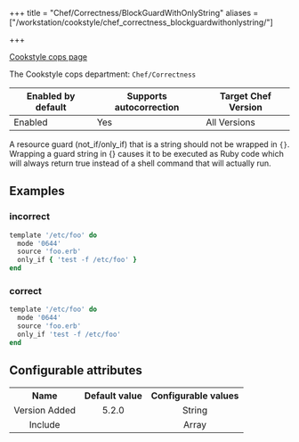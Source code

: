 +++
title = "Chef/Correctness/BlockGuardWithOnlyString"
aliases = ["/workstation/cookstyle/chef_correctness_blockguardwithonlystring/"]

+++

<!-- This content is automatically generated. See https://github.com/chef/chef-web-docs/blob/main/generated/README.md -->

[Cookstyle cops page](/workstation/cookstyle/cops/)

The Cookstyle cops department: `Chef/Correctness`

| Enabled by default | Supports autocorrection | Target Chef Version |
| --- | --- | --- |
| Enabled | Yes | All Versions |

A resource guard (not_if/only_if) that is a string should not be wrapped in `{}`. Wrapping a guard string in {} causes it to be executed as Ruby code which will always return true instead of a shell command that will actually run.

## Examples

### incorrect

```ruby
template '/etc/foo' do
  mode '0644'
  source 'foo.erb'
  only_if { 'test -f /etc/foo' }
end
```

### correct

```ruby
template '/etc/foo' do
  mode '0644'
  source 'foo.erb'
  only_if 'test -f /etc/foo'
end
```

## Configurable attributes

<table>
<tbody><tr>
<th>Name</th>
<th>Default value</th>
<th>Configurable values</th>
</tr>
<tr>
<td style="text-align:center">Version Added</td>
<td style="text-align:center">5.2.0</td>
<td style="text-align:center">String</td>
</tr>
<tr><td style="text-align:center">Include</td>
<td style="text-align:center"><ul>
</ul>
</td>
<td style="text-align:center">Array</td>
</tr></tbody></table>

